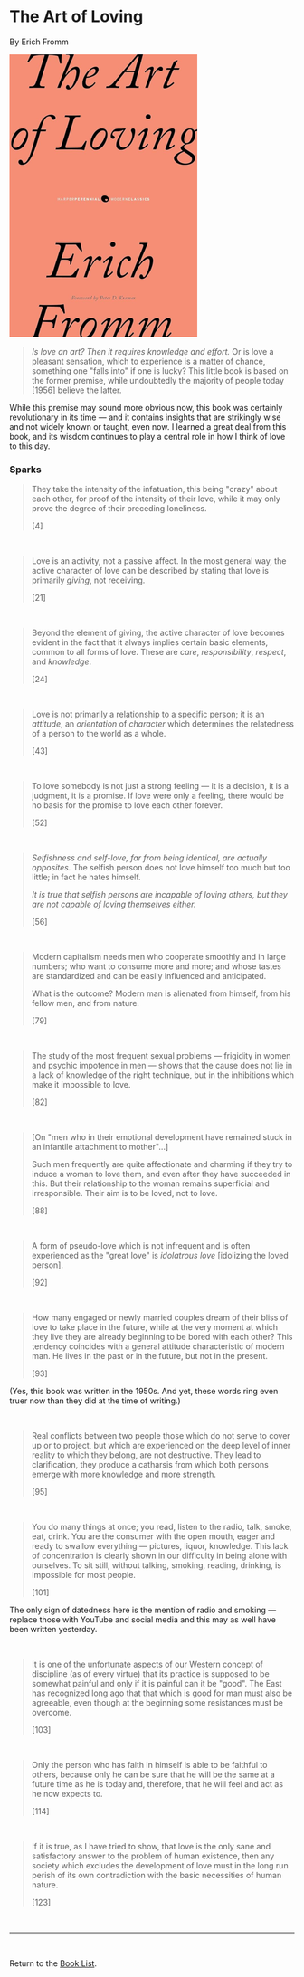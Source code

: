 # The Art of Loving

By Erich Fromm

![Cover Image](images/the_art_of_loving.png)

> *Is love an art? Then it requires knowledge and effort.* Or is love a pleasant sensation, which to experience is a matter of chance, something one "falls into" if one is lucky? This little book is based on the former premise, while undoubtedly the majority of people today [1956] believe the latter.

While this premise may sound more obvious now, this book was certainly revolutionary in its time — and it contains insights that are strikingly wise and not widely known or taught, even now. I learned a great deal from this book, and its wisdom continues to play a central role in how I think of love to this day.

### Sparks

> They take the intensity of the infatuation, this being "crazy" about each other, for proof of the intensity of their love, while it may only prove the degree of their preceding loneliness.
>
> [4]

<br/>

> Love is an activity, not a passive affect. In the most general way, the active character of love can be described by stating that love is primarily *giving*, not receiving.
>
> [21]

<br/>

> Beyond the element of giving, the active character of love becomes evident in the fact that it always implies certain basic elements, common to all forms of love. These are *care*, *responsibility*, *respect*, and *knowledge*.
>
> [24]

<br/>

> Love is not primarily a relationship to a specific person; it is an *attitude*, an *orientation* of *character* which determines the relatedness of a person to the world as a whole.
>
> [43]

<br/>

> To love somebody is not just a strong feeling — it is a decision, it is a judgment, it is a promise. If love were only a feeling, there would be no basis for the promise to love each other forever.
>
> [52]

<br/>

> *Selfishness and self-love, far from being identical, are actually opposites.* The selfish person does not love himself too much but too little; in fact he hates himself.
>
> *It is true that selfish persons are incapable of loving others, but they are not capable of loving themselves either.*
>
> [56]

<br/>

> Modern capitalism needs men who cooperate smoothly and in large numbers; who want to consume more and more; and whose tastes are standardized and can be easily influenced and anticipated.
>
> What is the outcome? Modern man is alienated from himself, from his fellow men, and from nature.
>
> [79]

<br/>

> The study of the most frequent sexual problems — frigidity in women and psychic impotence in men — shows that the cause does not lie in a lack of knowledge of the right technique, but in the inhibitions which make it impossible to love.
>
> [82]

<br/>

> [On "men who in their emotional development have remained stuck in an infantile attachment to mother"...]
>
> Such men frequently are quite affectionate and charming if they try to induce a woman to love them, and even after they have succeeded in this. But their relationship to the woman remains superficial and irresponsible. Their aim is to be loved, not to love.
>
> [88]

<br/>

> A form of pseudo-love which is not infrequent and is often experienced as the "great love" is *idolatrous love* [idolizing the loved person].
>
> [92]

<br/>

> How many engaged or newly married couples dream of their bliss of love to take place in the future, while at the very moment at which they live they are already beginning to be bored with each other? This tendency coincides with a general attitude characteristic of modern man. He lives in the past or in the future, but not in the present.
>
> [93]

(Yes, this book was written in the 1950s. And yet, these words ring even truer now than they did at the time of writing.)

<br/>

> Real conflicts between two people those which do not serve to cover up or to project, but which are experienced on the deep level of inner reality to which they belong, are not destructive. They lead to clarification, they produce a catharsis from which both persons emerge with more knowledge and more strength.
>
> [95]

<br/>

> You do many things at once; you read, listen to the radio, talk, smoke, eat, drink. You are the consumer with the open mouth, eager and ready to swallow everything — pictures, liquor, knowledge. This lack of concentration is clearly shown in our difficulty in being alone with ourselves. To sit still, without talking, smoking, reading, drinking, is impossible for most people.
>
> [101]

The only sign of datedness here is the mention of radio and smoking — replace those with YouTube and social media and this may as well have been written yesterday.

<br/>

> It is one of the unfortunate aspects of our Western concept of discipline (as of every virtue) that its practice is supposed to be somewhat painful and only if it is painful can it be "good". The East has recognized long ago that that which is good for man must also be agreeable, even though at the beginning some resistances must be overcome.
>
> [103]

<br/>

> Only the person who has faith in himself is able to be faithful to others, because only he can be sure that he will be the same at a future time as he is today and, therefore, that he will feel and act as he now expects to.
>
> [114]

<br/>

> If it is true, as I have tried to show, that love is the only sane and satisfactory answer to the problem of human existence, then any society which excludes the development of love must in the long run perish of its own contradiction with the basic necessities of human nature.
>
> [123]

<br/>

---

<br/>

Return to the [Book List](Readme.md#book-list).
